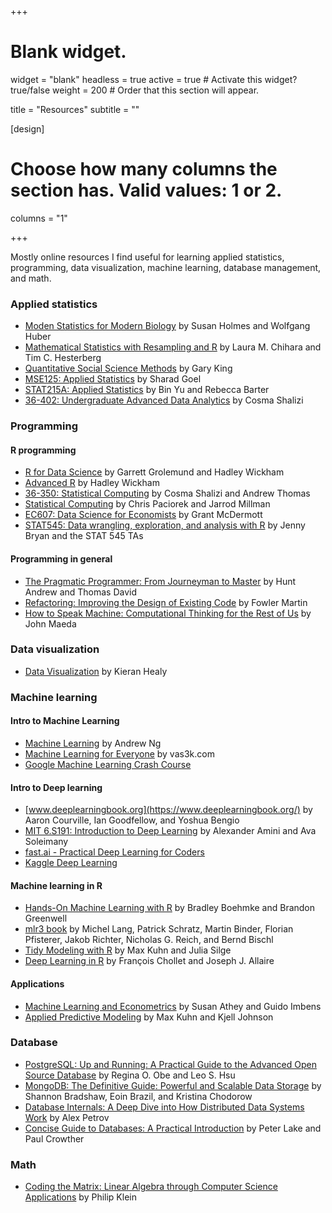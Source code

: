 +++
# Blank widget.
widget = "blank"
headless = true
active = true  # Activate this widget? true/false
weight = 200  # Order that this section will appear.

title = "Resources"
subtitle = ""

[design]
  # Choose how many columns the section has. Valid values: 1 or 2.
  columns = "1"

+++

Mostly online resources I find useful for learning applied statistics, programming, data visualization, machine learning, database management, and math. 

### Applied statistics 

- [Moden Statistics for Modern Biology](https://www.huber.embl.de/msmb/) by Susan Holmes and Wolfgang Huber
- [Mathematical Statistics with Resampling and R](https://www.amazon.com/Mathematical-Statistics-Resampling-Laura-Chihara/dp/1118029852) by Laura M. Chihara and Tim C. Hesterberg 
- [Quantitative Social Science Methods](https://www.youtube.com/playlist?list=PLmpS1iNDaUFtat0QiqXZhlsAgseWtJ1Kk) by Gary King 
- [MSE125: Applied Statistics](https://5harad.com/mse125/) by Sharad Goel 
- [STAT215A: Applied Statistics](https://github.com/rlbarter/STAT-215A-Fall-2017) by Bin Yu and Rebecca Barter 
- [36-402: Undergraduate Advanced Data Analytics](http://www.stat.cmu.edu/~cshalizi/uADA/17/) by Cosma Shalizi 

### Programming 

#### R programming 

- [R for Data Science](https://r4ds.had.co.nz/) by Garrett Grolemund and Hadley Wickham 
- [Advanced R](https://adv-r.hadley.nz/) by Hadley Wickham 
- [36-350: Statistical Computing](http://www.stat.cmu.edu/~cshalizi/statcomp/14/) by Cosma Shalizi and Andrew Thomas 
- [Statistical Computing](https://statistics.berkeley.edu/computing/training/tutorials) by Chris Paciorek and Jarrod Millman
- [EC607: Data Science for Economists](https://github.com/uo-ec607/lectures#data-science-for-economists) by Grant McDermott 
- [STAT545: Data wrangling, exploration, and analysis with R](https://stat545.com/) by Jenny Bryan and the STAT 545 TAs

#### Programming in general 

- [The Pragmatic Programmer: From Journeyman to Master](https://www.amazon.com/gp/product/B003GCTQAE/ref=ppx_yo_dt_b_search_asin_title?ie=UTF8&psc=1) by Hunt Andrew and Thomas David 
- [Refactoring: Improving the Design of Existing Code](https://www.amazon.com/gp/product/B07LCM8RG2/ref=ppx_yo_dt_b_d_asin_title_o09?ie=UTF8&psc=1) by Fowler Martin
- [How to Speak Machine: Computational Thinking for the Rest of Us](https://www.amazon.com/dp/B07PCLSQ6K/ref=dp-kindle-redirect?_encoding=UTF8&btkr=1) by John Maeda 

### Data visualization

- [Data Visualization](https://socviz.co/) by Kieran Healy 

### Machine learning 

#### Intro to Machine Learning 
- [Machine Learning](https://www.coursera.org/courses?query=machine%20learning%20andrew%20ng) by Andrew Ng
- [Machine Learning for Everyone](https://vas3k.com/blog/machine_learning/) by vas3k.com
- [Google Machine Learning Crash Course](https://developers.google.com/machine-learning/crash-course/)

#### Intro to Deep learning 
- [www.deeplearningbook.org](https://www.deeplearningbook.org/) by Aaron Courville, Ian Goodfellow, and Yoshua Bengio
- [MIT 6.S191: Introduction to Deep Learning](http://introtodeeplearning.com/) by Alexander Amini and Ava Soleimany
- [fast.ai - Practical Deep Learning for Coders](https://course.fast.ai/)
- [Kaggle Deep Learning](https://www.kaggle.com/learn/deep-learning)

#### Machine learning in R
- [Hands-On Machine Learning with R](https://bradleyboehmke.github.io/HOML/) by Bradley Boehmke and Brandon Greenwell
- [mlr3 book](https://mlr3book.mlr-org.com/) by Michel Lang, Patrick Schratz, Martin Binder, Florian Pfisterer, Jakob Richter, Nicholas G. Reich, and Bernd Bischl
- [Tidy Modeling with R](https://www.tmwr.org/) by Max Kuhn and Julia Silge
- [Deep Learning in R](https://www.manning.com/books/deep-learning-with-r) by François Chollet and Joseph J. Allaire

#### Applications 
- [Machine Learning and Econometrics](https://www.aeaweb.org/conference/cont-ed/2018-webcasts) by Susan Athey and Guido Imbens
- [Applied Predictive Modeling](http://appliedpredictivemodeling.com/) by Max Kuhn and Kjell Johnson

### Database 

- [PostgreSQL: Up and Running: A Practical Guide to the Advanced Open Source Database](https://www.amazon.com/gp/product/B076C4WLBP/ref=ppx_yo_dt_b_search_asin_title?ie=UTF8&psc=1) by Regina O. Obe and Leo S. Hsu
- [MongoDB: The Definitive Guide: Powerful and Scalable Data Storage](https://www.amazon.com/gp/product/B082J7DMBX/ref=ppx_yo_dt_b_d_asin_title_o03?ie=UTF8&psc=1) by Shannon Bradshaw, Eoin Brazil, and Kristina Chodorow 
- [Database Internals: A Deep Dive into How Distributed Data Systems Work](https://www.amazon.com/Database-Internals-Deep-Distributed-Systems-ebook/dp/B07XW76VHZ/ref=sr_1_1?dchild=1&keywords=database&qid=1602085126&s=digital-text&sr=1-1) by Alex Petrov 
- [Concise Guide to Databases: A Practical Introduction](https://www.amazon.com/gp/product/B00GV38QL0/ref=ppx_yo_dt_b_d_asin_title_o04?ie=UTF8&psc=1) by Peter Lake and Paul Crowther

### Math

- [Coding the Matrix: Linear Algebra through Computer Science Applications](https://www.amazon.com/Coding-Matrix-Algebra-Computer-Applications-ebook/dp/B00VSN9NHY/ref=msx_wsirn_v1_3/139-1288150-1994460?_encoding=UTF8&pd_rd_i=B00VSN9NHY&pd_rd_r=95c6bfb5-4fb6-4ac0-9e86-0dde2fd38ec7&pd_rd_w=7KG33&pd_rd_wg=4IUjX&pf_rd_p=77bfbfb0-a9eb-4e71-8d50-7ac5425f6fa1&pf_rd_r=V5PSVK5J3QEC09CPTB6T&psc=1&refRID=V5PSVK5J3QEC09CPTB6T) by Philip Klein 
